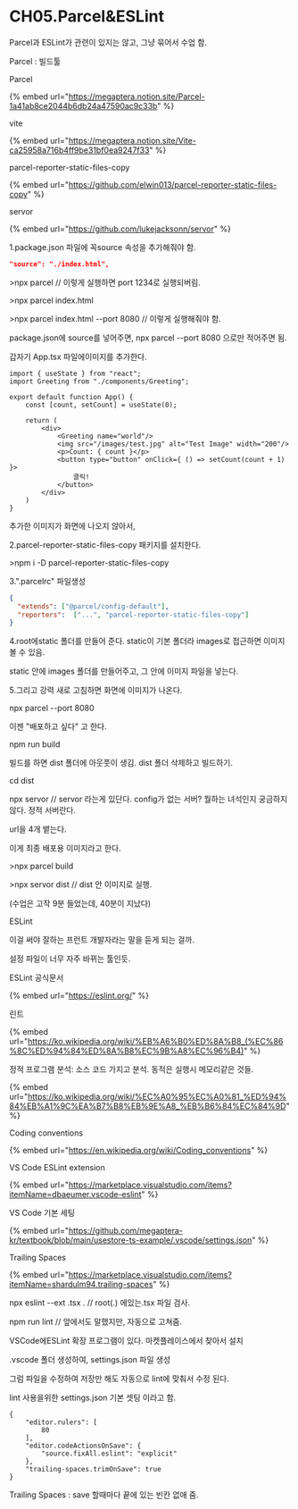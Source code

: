 # CH05.Parcel\&ESLint

Parcel과 ESLint가 관련이 있지는 않고, 그냥 묶어서 수업 함.

Parcel : 빌드툴

Parcel&#x20;

{% embed url="https://megaptera.notion.site/Parcel-1a41ab8ce2044b6db24a47590ac9c33b" %}

vite

{% embed url="https://megaptera.notion.site/Vite-ca25958a716b4ff9be31bf0ea9247f33" %}

parcel-reporter-static-files-copy

{% embed url="https://github.com/elwin013/parcel-reporter-static-files-copy" %}

servor

{% embed url="https://github.com/lukejacksonn/servor" %}



1.package.json 파일에 꼭source 속성을 추가해줘야 함.

```json
"source": "./index.html",
```

\>npx parcel // 이렇게 실행하면 port 1234로 실행되버림.

\>npx parcel index.html

\>npx parcel index.html --port 8080  // 이렇게 실행해줘야 함.

package.json에 source를 넣어주면, npx parcel --port 8080 으로만 적어주면 됨.



갑자기  App.tsx 파일에이미지를 추가한다.

```typescriptreact
import { useState } from "react";
import Greeting from "./components/Greeting";

export default function App() {
    const [count, setCount] = useState(0);

    return (
        <div>
            <Greeting name="world"/>
            <img src="/images/test.jpg" alt="Test Image" width="200"/>
            <p>Count: { count }</p>
            <button type="button" onClick={ () => setCount(count + 1) }>
                클릭!
            </button>
        </div>
    )
}
```

추가한 이미지가 화면에 나오지 않아서,&#x20;

2.parcel-reporter-static-files-copy  패키지를 설치한다.

\>npm i -D parcel-reporter-static-files-copy&#x20;

3.".parcelrc" 파일생성

```json
{
  "extends": ["@parcel/config-default"],
  "reporters":  ["...", "parcel-reporter-static-files-copy"]
}
```

4.root에static 폴더를 만들어 준다. static이 기본 폴더라 images로 접근하면 이미지 볼 수 있음.

static 안에 images 폴더를 만들어주고, 그 안에 이미지 파일을 넣는다.

5.그리고 강력 새로 고침하면 화면에 이미지가 나온다.

npx parcel --port 8080



이젠 "배포하고 싶다" 고 한다.

npm run build

빌드를 하면 dist 폴더에 아웃풋이 생김. dist 폴더 삭제하고 빌드하기.

cd dist

npx servor  // servor 라는게 있단다. config가 없는 서버? 뭘하는 녀석인지 궁금하지 않다. 정적 서버란다.

url을 4개 뱉는다.

이게 최종 배포용 이미지라고 한다.

\>npx parcel build

\>npx servor dist // dist 안 이미지로 실행.



(수업은 고작 9분 들었는데, 40분이 지났다)





ESLint

이걸 써야 잘하는 프런트  개발자라는 말을 듣게 되는 걸까.

설정 파일이 너무 자주 바뀌는 툴인듯.



ESLint 공식문서

{% embed url="https://eslint.org/" %}

린트

{% embed url="https://ko.wikipedia.org/wiki/%EB%A6%B0%ED%8A%B8_(%EC%86%8C%ED%94%84%ED%8A%B8%EC%9B%A8%EC%96%B4)" %}

정적 프로그램 분석: 소스 코드 가지고 분석. 동적은 실행시 메모리같은 것들.

{% embed url="https://ko.wikipedia.org/wiki/%EC%A0%95%EC%A0%81_%ED%94%84%EB%A1%9C%EA%B7%B8%EB%9E%A8_%EB%B6%84%EC%84%9D" %}

Coding conventions

{% embed url="https://en.wikipedia.org/wiki/Coding_conventions" %}

VS Code ESLint extension

{% embed url="https://marketplace.visualstudio.com/items?itemName=dbaeumer.vscode-eslint" %}

VS Code 기본 세팅

{% embed url="https://github.com/megaptera-kr/textbook/blob/main/usestore-ts-example/.vscode/settings.json" %}

Trailing Spaces

{% embed url="https://marketplace.visualstudio.com/items?itemName=shardulm94.trailing-spaces" %}



npx eslint --ext .tsx . // root(.) 에있는.tsx 파일 검사.

npm run lint // 앞에서도 말했지만, 자동으로 고쳐줌.



VSCode에ESLint 확장 프로그램이 있다.  마켓플레이스에서 찾아서 설치

.vscode 폴더 생성하여, settings.json 파일 생성

그럼 파일을 수정하여 저장만 해도 자동으로 lint에 맞춰서 수정 된다.



lint 사용을위한 settings.json 기본 셋팅 이라고 함.

```jsonc
{
    "editor.rulers": [
        80
    ],
    "editor.codeActionsOnSave": {
        "source.fixAll.eslint": "explicit"
    },
    "trailing-spaces.trimOnSave": true
}
```

Trailing Spaces : save 할때마다 끝에 있는 빈칸 없애 줌.












